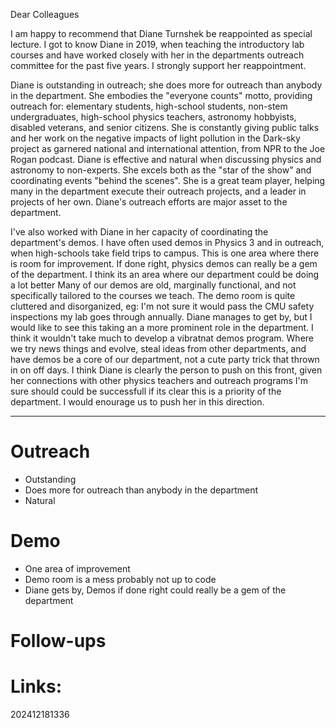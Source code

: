 
Dear Colleagues

I am happy to recommend that Diane Turnshek be reappointed as special lecture. I got to know Diane in 2019, when teaching the introductory lab courses and have worked closely with her in the departments outreach committee for the past five years. I strongly support her reappointment.  

Diane is outstanding in outreach; she does more for outreach than anybody in the department. 
She embodies the "everyone counts" motto, providing outreach for: elementary students, high-school students,  non-stem undergraduates,  high-school physics teachers, astronomy hobbyists, disabled veterans, and senior citizens.  She is constantly giving public talks and her work on the negative impacts of light pollution in the Dark-sky project as garnered national and international attention, from NPR to the Joe Rogan podcast.  Diane is effective and natural when discussing physics and astronomy to non-experts. She excels both as the "star of the show" and coordinating events "behind the scenes".  She is a great team player, helping many in the department execute their outreach projects, and a leader in projects of her own. Diane's outreach efforts are major asset to the department. 

I've also worked with Diane in her capacity of coordinating the department's demos. I have often used demos in Physics 3 and in outreach, when high-schools take field trips to campus. This is one area where there is room for improvement. If done right, physics demos can really be a gem of the department. I think its an area where our department could be doing a lot better
Many of our demos are old, marginally functional, and not specifically tailored to the courses we teach. The demo room is quite cluttered and disorganized, eg: I'm not sure it would pass the CMU safety inspections my lab goes through annually.  Diane manages to get by, but I would like to see this taking an a more prominent role in the department.  I think it wouldn't take much to develop a vibratnat demos program. Where we  try news things and evolve,  steal ideas from other departments, and have demos be a core of our department, not a cute party trick that thrown in on off days.  I think Diane is clearly the person to push on this front, given her connections with other physics teachers and outreach programs I'm sure should could be successfull if its clear this is a priority of the department. I would enourage us to push her in this direction. 







----


# Outreach 
- Outstanding
- Does more for outreach than anybody in the department
- Natural 

# Demo
- One area of improvement
- Demo room is a mess probably not up to code
- Diane gets by, Demos if done right could really be a gem of the department



# Follow-ups


# Links: 



202412181336
